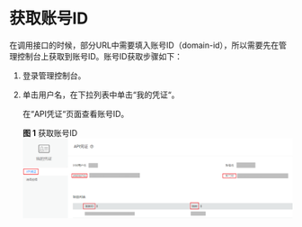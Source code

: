 # 获取账号ID<a name="cci_02_1002"></a>

在调用接口的时候，部分URL中需要填入账号ID（domain-id），所以需要先在管理控制台上获取到账号ID。账号ID获取步骤如下：

1.  登录管理控制台。
2.  单击用户名，在下拉列表中单击“我的凭证“。

    在“API凭证“页面查看账号ID。

    **图 1**  获取账号ID<a name="fig17629155715154"></a>  
    ![](figures/获取账号ID.png "获取账号ID")


